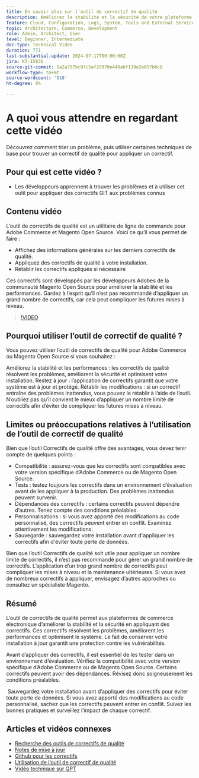 ```yaml
---
title: En savoir plus sur l’outil de correctif de qualité
description: Améliorez la stabilité et la sécurité de votre plateforme de commerce électronique en appliquant des correctifs de qualité. Restez à jour, résolvez les problèmes et optimisez les performances grâce à cet outil essentiel.
feature: Cloud, Configuration, Logs, System, Tools and External Services
topic: Architecture, Commerce, Development
role: Admin, Architect, User
level: Beginner, Intermediate
doc-type: Technical Video
duration: 771
last-substantial-update: 2024-07-17T00:00:00Z
jira: KT-15836
source-git-commit: 5a2a757bc97c5af25070e448abf119e2e657b6c8
workflow-type: tm+mt
source-wordcount: '518'
ht-degree: 0%

---
```


# A quoi vous attendre en regardant cette vidéo

Découvrez comment trier un problème, puis utiliser certaines techniques de base pour trouver un correctif de qualité pour appliquer un correctif.

## Pour qui est cette vidéo ?

* Les développeurs apprennent à trouver les problèmes et à utiliser cet outil pour appliquer des correctifs GIT aux problèmes connus

## Contenu vidéo

L’outil de correctifs de qualité est un utilitaire de ligne de commande pour Adobe Commerce et Magento Open Source. Voici ce qu’il vous permet de faire :

* Affichez des informations générales sur les derniers correctifs de qualité.
* Appliquez des correctifs de qualité à votre installation.
* Rétablir les correctifs appliqués si nécessaire

Ces correctifs sont développés par les développeurs Adobes de la communauté Magento Open Source pour améliorer la stabilité et les performances. Gardez à l’esprit qu’il n’est pas recommandé d’appliquer un grand nombre de correctifs, car cela peut compliquer les futures mises à niveau.

>[!VIDEO](https://video.tv.adobe.com/v/3431436?learn=on)

## Pourquoi utiliser l’outil de correctif de qualité ?

Vous pouvez utiliser l’outil de correctifs de qualité pour Adobe Commerce ou Magento Open Source si vous souhaitez :

Améliorez la stabilité et les performances : les correctifs de qualité résolvent les problèmes, améliorent la sécurité et optimisent votre installation.
Restez à jour : l’application de correctifs garantit que votre système est à jour et protégé.
Rétablir les modifications : si un correctif entraîne des problèmes inattendus, vous pouvez le rétablir à l’aide de l’outil. N’oubliez pas qu’il convient le mieux d’appliquer un nombre limité de correctifs afin d’éviter de compliquer les futures mises à niveau.  

## Limites ou préoccupations relatives à l’utilisation de l’outil de correctif de qualité

Bien que l’outil Correctifs de qualité offre des avantages, vous devez tenir compte de quelques points :

* Compatibilité : assurez-vous que les correctifs sont compatibles avec votre version spécifique d’Adobe Commerce ou de Magento Open Source.
* Tests : testez toujours les correctifs dans un environnement d’évaluation avant de les appliquer à la production. Des problèmes inattendus peuvent survenir.
* Dépendances des correctifs : certains correctifs peuvent dépendre d’autres. Tenez compte des conditions préalables.
* Personnalisations : si vous avez apporté des modifications au code personnalisé, des correctifs peuvent entrer en conflit. Examinez attentivement les modifications.
* Sauvegarde : sauvegardez votre installation avant d&#39;appliquer les correctifs afin d&#39;éviter toute perte de données.

Bien que l’outil Correctifs de qualité soit utile pour appliquer un nombre limité de correctifs, il n’est pas recommandé pour gérer un grand nombre de correctifs. L’application d’un trop grand nombre de correctifs peut compliquer les mises à niveau et la maintenance ultérieures. Si vous avez de nombreux correctifs à appliquer, envisagez d’autres approches ou consultez un spécialiste Magento. 

## Résumé

L’outil de correctifs de qualité permet aux plateformes de commerce électronique d’améliorer la stabilité et la sécurité en appliquant des correctifs. Ces correctifs résolvent les problèmes, améliorent les performances et optimisent le système. Le fait de conserver votre installation à jour garantit une protection contre les vulnérabilités.

Avant d’appliquer des correctifs, il est essentiel de les tester dans un environnement d’évaluation. Vérifiez la compatibilité avec votre version spécifique d’Adobe Commerce ou de Magento Open Source. Certains correctifs peuvent avoir des dépendances. Révisez donc soigneusement les conditions préalables.

 Sauvegardez votre installation avant d’appliquer des correctifs pour éviter toute perte de données. Si vous avez apporté des modifications au code personnalisé, sachez que les correctifs peuvent entrer en conflit. Suivez les bonnes pratiques et surveillez l’impact de chaque correctif.

## Articles et vidéos connexes

* [Recherche des outils de correctifs de qualité](https://experienceleague.adobe.com/tools/commerce-quality-patches/index.html)
* [Notes de mise à jour](https://experienceleague.adobe.com/en/docs/commerce-operations/tools/quality-patches-tool/release-notes)
* [Github pour les correctifs](https://github.com/magento/quality-patches/blob/master/patches/os/)
* [Utilisation de l’outil de correctif de qualité](https://experienceleague.adobe.com/en/docs/commerce-operations/tools/quality-patches-tool/usage)
* [Vidéo technique sur QPT](https://experienceleague.adobe.com/en/docs/commerce-learn/tutorials/tools/quality-patch-tool)